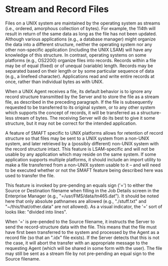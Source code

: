 # Stream and Record Files

Files on a UNIX system are maintained by the operating system as streams (i.e., ordered, amorphous collection of bytes). For example, the 114th will result in return of the same data as long as the file has not been updated. Although various applications (e.g., a database manager) might organize the data into a different structure, neither the operating system nor any other non-specific application (including the UNIX LSAM) will have any knowledge of this structure. In contrast, operating systems on some platforms (e.g., OS2200) organize files into records. Records within a file may be of equal (fixed) or of unequal (variable) length. Records may be separated based on their length or by some particular sequence of data (e.g., a linefeed character). Applications read and write entire records at once, rather than individual bytes as with UNIX.

When a UNIX Agent receives a file, its default behavior is to ignore any record structure transmitted by the Server and to store the file as a stream file, as described in the preceding paragraph. If the file is subsequently requested to be transferred to its original system, or to any other system which supports the concept of records, it will be transferred as a structure-less stream of bytes. The receiving Server will do its best to give it some structure, but it may not be correct for the intended application.

A feature of SMAFT specific to UNIX platforms allows for retention of record structure so that files may be sent to a UNIX system from a non-UNIX system, and later retrieved by a (possibly different) non-UNIX system with the record structure intact. This feature is LSAM-specific and will not be usable by any application which may reside on the same system. If some application supports multiple platforms, it should include an import utility to make a file transferred from a non-UNIX system usable to it – and will need to be executed whether or not the SMAFT feature being described here was used to transfer the file.

This feature is invoked by pre-pending an equals sign ('=') to either the Source or Destination filename when filling in the Job Details screen in the Enterprise Manager (e.g., "=/usr/FMS/data/tn465.dat"). It should be noted here that only absolute pathnames are allowed (e.g., "./stuff.txt" and "~/this/that/other.data" are not allowed). As a visual indicator, the '=' sort of looks like: "divided into lines".

When '=' is pre-pended to the Source filename, it instructs the Server to send the record-structure data with the file. This means that the file must have first been transferred to the system and processed by the Agent as a record file (so that an ".idx" file exists). If the Server detects that this is not the case, it will abort the transfer with an appropriate message to the requesting Agent (which will be shared in some form with the user). The file may still be sent as a stream file by not pre-pending an equal sign to the Source filename.